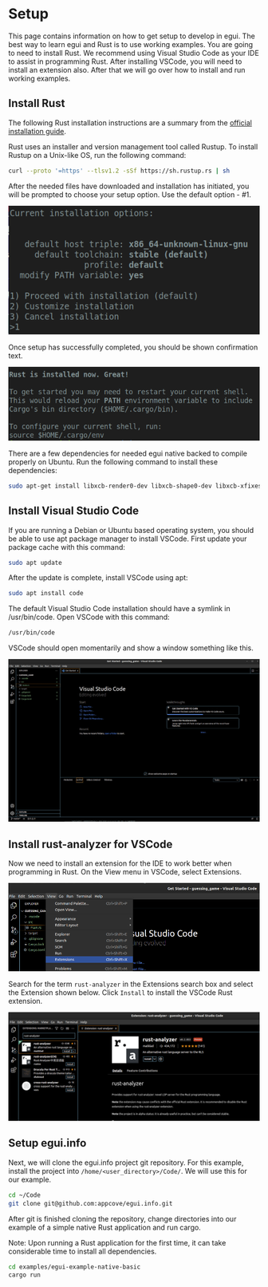 # Setup

This page contains information on how to get setup to develop in egui. The best way to learn egui and Rust is to use working examples. You are going to need to install Rust. We recommend using Visual Studio Code as your IDE to assist in programming Rust. After installing VSCode, you will need to install an extension also. After that we will go over how to install and run working examples.

## Install Rust

The following Rust installation instructions are a summary from the [official installation guide](https://www.rust-lang.org/learn/get-started).

Rust uses an installer and version management tool called Rustup. To install Rustup on a Unix-like OS, run the following command:

```bash
curl --proto '=https' --tlsv1.2 -sSf https://sh.rustup.rs | sh
```

After the needed files have downloaded and installation has initiated, you will be prompted to choose your setup option. Use the default option - #1.

![Rustup Setup Options](rust-setup-options.png)

Once setup has successfully completed, you should be shown confirmation text.

![Rustup Is Installed](rust-is-installed.png)

There are a few dependencies for needed egui native backed to compile properly on Ubuntu. Run the following command to install these dependencies:

```bash
sudo apt-get install libxcb-render0-dev libxcb-shape0-dev libxcb-xfixes0-dev libspeechd-dev libxkbcommon-dev libssl-dev
```

## Install Visual Studio Code

If you are running a Debian or Ubuntu based operating system, you should be able to use apt package manager to install VSCode. First update your package cache with this command:

```bash
sudo apt update
```

After the update is complete, install VSCode using apt:

```bash
sudo apt install code
```

The default Visual Studio Code installation should have a symlink in /usr/bin/code. Open VSCode with this command:

```bash
/usr/bin/code
```

VSCode should open momentarily and show a window something like this.

![Open VSCode](open-vscode.png)

## Install rust-analyzer for VSCode

Now we need to install an extension for the IDE to work better when programming in Rust. On the View menu in VSCode, select Extensions.

![View Extensions](open-vscode-extensions.png)

Search for the term `rust-analyzer` in the Extensions search box and select the Extension shown below. Click `Install` to install the VSCode Rust extension.

![Select rust-analyzer extension](select-rust-analyzer.png)

## Setup egui.info

Next, we will clone the egui.info project git repository. For this example, install the project into `/home/<user_directory>/Code/`. We will use this for our example.

```bash
cd ~/Code
git clone git@github.com:appcove/egui.info.git
```

After git is finished cloning the repository, change directories into our example of a simple native Rust application and run cargo.

Note: Upon running a Rust application for the first time, it can take considerable time to install all dependencies.

```bash
cd examples/egui-example-native-basic
cargo run
```





